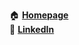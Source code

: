 
🏠 **[Homepage](https://unnar.net/)**
<br/>
👔 **[LinkedIn](https://www.linkedin.com/in/unnarkrist/)**

<!--

## 🧩 Unity Plugins

* unity-console
* unity-attributes
* unity-events
* unity-data
* unity-qbuild

**In Progress / Unpublished**
* unity-portals
* unity-panimation
* unity-extensions
* unity-git
* unity-workspaces


## 🌐 Web Apps
* web-360
* web-utils
* web-3d
* web-emoji

-->

